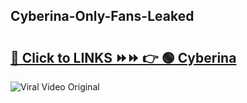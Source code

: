
 ## Cyberina-Only-Fans-Leaked

# <h2><a href="https://clipsfans.com/Cyberina&ref=git">🔗 Click to LINKS ⏩⏩ 👉 🟢 Cyberina </a></h2>

<a href="https://clipsfans.com/Cyberina&ref=git" rel="nofollow" data-target="animated-image.originalLink"><img src="https://i.ibb.co.com/xMMVF88/686577567.gif" alt="Viral Video Original" style="max-width: 100%; display: inline-block;" data-target="animated-image.originalImage"></a>
